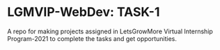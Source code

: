 # LGMVIP-WebDev: TASK-1
A repo for making projects assigned in LetsGrowMore Virtual Internship Program-2021 to complete the tasks and get opportunities.





